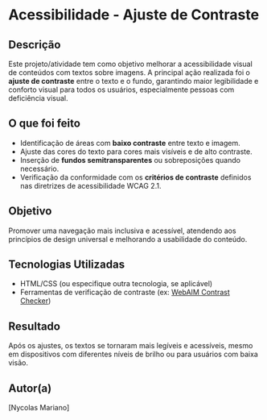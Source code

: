 # Acessibilidade - Ajuste de Contraste

## Descrição

Este projeto/atividade tem como objetivo melhorar a acessibilidade visual de conteúdos com textos sobre imagens. A principal ação realizada foi o **ajuste de contraste** entre o texto e o fundo, garantindo maior legibilidade e conforto visual para todos os usuários, especialmente pessoas com deficiência visual.

## O que foi feito

- Identificação de áreas com **baixo contraste** entre texto e imagem.
- Ajuste das cores do texto para cores mais visíveis e de alto contraste.
- Inserção de **fundos semitransparentes** ou sobreposições quando necessário.
- Verificação da conformidade com os **critérios de contraste** definidos nas diretrizes de acessibilidade WCAG 2.1.

## Objetivo

Promover uma navegação mais inclusiva e acessível, atendendo aos princípios de design universal e melhorando a usabilidade do conteúdo.

## Tecnologias Utilizadas

- HTML/CSS (ou especifique outra tecnologia, se aplicável)
- Ferramentas de verificação de contraste (ex: [WebAIM Contrast Checker](https://webaim.org/resources/contrastchecker/))

## Resultado

Após os ajustes, os textos se tornaram mais legíveis e acessíveis, mesmo em dispositivos com diferentes níveis de brilho ou para usuários com baixa visão.

## Autor(a)

[Nycolas Mariano]  

